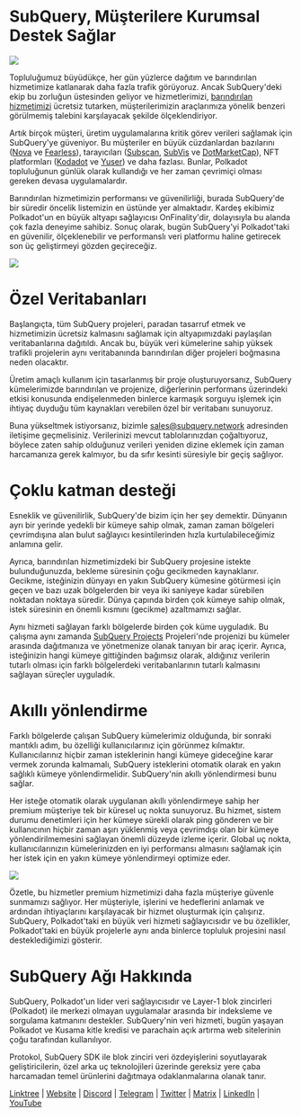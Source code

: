 # SubQuery, Müşterilere Kurumsal Destek Sağlar

![](https://miro.medium.com/max/1400/1*z_StqAT5KeaxQLBCm-xpRQ.jpeg)

Topluluğumuz büyüdükçe, her gün yüzlerce dağıtım ve barındırılan hizmetimize katlanarak daha fazla trafik görüyoruz. Ancak SubQuery'deki ekip bu zorluğun üstesinden geliyor ve hizmetlerimizi, [barındırılan hizmetimizi](https://projects.subquery.network/) ücretsiz tutarken, müşterilerimizin araçlarımıza yönelik benzeri görülmemiş talebini karşılayacak şekilde ölçeklendiriyor.

Artık birçok müşteri, üretim uygulamalarına kritik görev verileri sağlamak için SubQuery'ye güveniyor. Bu müşteriler en büyük cüzdanlardan bazılarını ([Nova](https://novawallet.io/) ve [Fearless](https://fearlesswallet.io/)), tarayıcıları ([Subscan](https://www.subscan.io/), [SubVis](https://www.subvis.io/) ve [DotMarketCap](https://dotmarketcap.com/)), NFT platformları ([Kodadot](https://kodadot.xyz/) ve [Yuser](https://yuser.co/)) ve daha fazlası. Bunlar, Polkadot topluluğunun günlük olarak kullandığı ve her zaman çevrimiçi olması gereken devasa uygulamalardır.

Barındırılan hizmetimizin performansı ve güvenilirliği, burada SubQuery'de bir süredir öncelik listemizin en üstünde yer almaktadır. Kardeş ekibimiz Polkadot'un en büyük altyapı sağlayıcısı OnFinality'dir, dolayısıyla bu alanda çok fazla deneyime sahibiz. Sonuç olarak, bugün SubQuery'yi Polkadot'taki en güvenilir, ölçeklenebilir ve performanslı veri platformu haline getirecek son üç geliştirmeyi gözden geçireceğiz.

![](https://miro.medium.com/max/1200/1*QckhJzjQqw9czpBMRhXgXQ.gif)

# Özel Veritabanları

Başlangıçta, tüm SubQuery projeleri, paradan tasarruf etmek ve hizmetimizin ücretsiz kalmasını sağlamak için altyapımızdaki paylaşılan veritabanlarına dağıtıldı. Ancak bu, büyük veri kümelerine sahip yüksek trafikli projelerin aynı veritabanında barındırılan diğer projeleri boğmasına neden olacaktır.

Üretim amaçlı kullanım için tasarlanmış bir proje oluşturuyorsanız, SubQuery kümelerimizde barındırılan ve projenize, diğerlerinin performans üzerindeki etkisi konusunda endişelenmeden binlerce karmaşık sorguyu işlemek için ihtiyaç duyduğu tüm kaynakları verebilen özel bir veritabanı sunuyoruz.

Buna yükseltmek istiyorsanız, bizimle sales@subquery.network adresinden iletişime geçmelisiniz. Verilerinizi mevcut tablolarınızdan çoğaltıyoruz, böylece zaten sahip olduğunuz verileri yeniden dizine eklemek için zaman harcamanıza gerek kalmıyor, bu da sıfır kesinti süresiyle bir geçiş sağlıyor.

# Çoklu katman desteği

Esneklik ve güvenilirlik, SubQuery'de bizim için her şey demektir. Dünyanın ayrı bir yerinde yedekli bir kümeye sahip olmak, zaman zaman bölgeleri çevrimdışına alan bulut sağlayıcı kesintilerinden hızla kurtulabileceğimiz anlamına gelir.

Ayrıca, barındırılan hizmetimizdeki bir SubQuery projesine istekte bulunduğunuzda, bekleme süresinin çoğu gecikmeden kaynaklanır. Gecikme, isteğinizin dünyayı en yakın SubQuery kümesine götürmesi için geçen ve bazı uzak bölgelerden bir veya iki saniyeye kadar sürebilen noktadan noktaya süredir. Dünya çapında birden çok kümeye sahip olmak, istek süresinin en önemli kısmını (gecikme) azaltmamızı sağlar.

Aynı hizmeti sağlayan farklı bölgelerde birden çok küme uyguladık. Bu çalışma aynı zamanda [SubQuery Projects](https://project.subquery.network/) Projeleri'nde projenizi bu kümeler arasında dağıtmanıza ve yönetmenize olanak tanıyan bir araç içerir. Ayrıca, isteğinizin hangi kümeye gittiğinden bağımsız olarak, aldığınız verilerin tutarlı olması için farklı bölgelerdeki veritabanlarının tutarlı kalmasını sağlayan süreçler uyguladık.

# Akıllı yönlendirme

Farklı bölgelerde çalışan SubQuery kümelerimiz olduğunda, bir sonraki mantıklı adım, bu özelliği kullanıcılarınız için görünmez kılmaktır. Kullanıcılarınız hiçbir zaman isteklerinin hangi kümeye gideceğine karar vermek zorunda kalmamalı, SubQuery isteklerini otomatik olarak en yakın sağlıklı kümeye yönlendirmelidir. SubQuery'nin akıllı yönlendirmesi bunu sağlar.

Her isteğe otomatik olarak uygulanan akıllı yönlendirmeye sahip her premium müşteriye tek bir küresel uç nokta sunuyoruz. Bu hizmet, sistem durumu denetimleri için her kümeye sürekli olarak ping gönderen ve bir kullanıcının hiçbir zaman aşırı yüklenmiş veya çevrimdışı olan bir kümeye yönlendirilmemesini sağlayan önemli düzeyde izleme içerir. Global uç nokta, kullanıcılarınızın kümelerinizden en iyi performansı almasını sağlamak için her istek için en yakın kümeye yönlendirmeyi optimize eder.

![](https://miro.medium.com/max/1000/0*DNXDiABzli0et1MU)

Özetle, bu hizmetler premium hizmetimizi daha fazla müşteriye güvenle sunmamızı sağlıyor. Her müşteriyle, işlerini ve hedeflerini anlamak ve ardından ihtiyaçlarını karşılayacak bir hizmet oluşturmak için çalışırız. SubQuery, Polkadot'taki en büyük veri hizmeti sağlayıcısıdır ve bu özellikler, Polkadot'taki en büyük projelerle aynı anda binlerce topluluk projesini nasıl desteklediğimizi gösterir.

# SubQuery Ağı Hakkında

SubQuery, Polkadot'un lider veri sağlayıcısıdır ve Layer-1 blok zincirleri (Polkadot) ile merkezi olmayan uygulamalar arasında bir indeksleme ve sorgulama katmanını destekler. SubQuery'nin veri hizmeti, bugün yaşayan Polkadot ve Kusama kitle kredisi ve parachain açık artırma web sitelerinin çoğu tarafından kullanılıyor.

Protokol, SubQuery SDK ile blok zinciri veri özdeyişlerini soyutlayarak geliştiricilerin, özel arka uç teknolojileri üzerinde gereksiz yere çaba harcamadan temel ürünlerini dağıtmaya odaklanmalarına olanak tanır.

[Linktree](https://linktr.ee/subquerynetwork)  |  [Website](https://subquery.network/)  |  [Discord](https://discord.com/invite/78zg8aBSMG)  |  [Telegram](https://t.me/subquerynetwork)  |  [Twitter](https://twitter.com/subquerynetwork)  |  [Matrix](https://matrix.to/#/#subquery:matrix.org)  |  [LinkedIn](https://www.linkedin.com/company/subquery)  |  [YouTube](https://www.youtube.com/channel/UCi1a6NUUjegcLHDFLr7CqLw)
